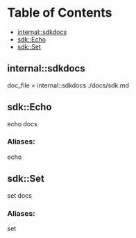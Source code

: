 # Table of Contents
* [internal::sdkdocs](#internal::sdkdocs)
* [sdk::Echo](#sdk::Echo)
* [sdk::Set](#sdk::Set)


<a name="internal::sdkdocs"></a>
## internal::sdkdocs
doc_file = internal::sdkdocs ./docs/sdk.md

<a name="sdk::Echo"></a>
## sdk::Echo
echo docs

### Aliases:
echo

<a name="sdk::Set"></a>
## sdk::Set
set docs

### Aliases:
set
